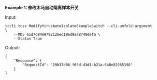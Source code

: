 **Example 1: 修改木马自动隔离样本开关**



Input: 

```
tccli tcss ModifyVirusAutoIsolateExampleSwitch --cli-unfold-argument  \
    --MD5 61d7d84e979212bed18ed9aa8748defa \
    --Status True
```

Output: 
```
{
    "Response": {
        "RequestId": "29b37d86-f63d-43d1-b21a-640e82965198"
    }
}
```

